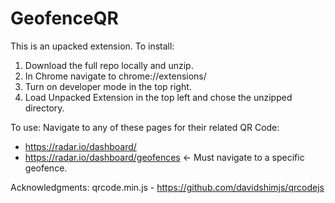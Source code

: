 # GeofenceQR

This is an upacked extension. To install:
1) Download the full repo locally and unzip.
2) In Chrome navigate to chrome://extensions/
3) Turn on developer mode in the top right.
4) Load Unpacked Extension in the top left and chose the unzipped directory.

To use:
Navigate to any of these pages for their related QR Code:
* https://radar.io/dashboard/
* https://radar.io/dashboard/geofences <- Must navigate to a specific geofence.

Acknowledgments:
qrcode.min.js - https://github.com/davidshimjs/qrcodejs
